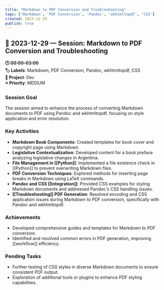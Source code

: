 ```yaml
---
title: "Markdown to PDF Conversion and Troubleshooting"
tags: ['Markdown', 'PDF Conversion', 'Pandoc', 'wkhtmltopdf', 'CSS']
created: 2023-12-29
publish: true
---
```


## 📅 2023-12-29 — Session: Markdown to PDF Conversion and Troubleshooting

**🕒 00:00–03:00**  
**🏷️ Labels**: Markdown, PDF Conversion, Pandoc, wkhtmltopdf, CSS  
**📂 Project**: Dev  
**⭐ Priority**: MEDIUM  


### Session Goal
The session aimed to enhance the process of converting Markdown documents to PDF using Pandoc and wkhtmltopdf, focusing on style application and error resolution.

### Key Activities
- **Markdown Book Components**: Created templates for book cover and copyright page using Markdown.
- **Legislative Contextualization**: Developed content for a book preface analyzing legislative changes in Argentina.
- **File Management in [[Python]]**: Implemented a file existence check in [[Python]] to prevent overwriting Markdown files.
- **PDF Conversion Techniques**: Explored methods for inserting page breaks in Markdown using LaTeX commands.
- **Pandoc and CSS [[Integration]]**: Provided CSS examples for styling Markdown documents and addressed Pandoc's CSS handling issues.
- **[[Troubleshooting]] PDF Generation**: Resolved encoding and CSS application issues during Markdown to PDF conversion, specifically with Pandoc and wkhtmltopdf.

### Achievements
- Developed comprehensive guides and templates for Markdown to PDF conversion.
- Identified and resolved common errors in PDF generation, improving [[workflow]] efficiency.

### Pending Tasks
- Further testing of CSS styles in diverse Markdown documents to ensure consistent PDF output.
- Exploration of additional tools or plugins to enhance PDF styling capabilities.
